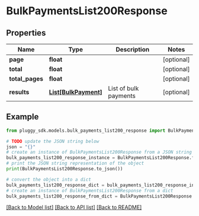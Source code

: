 # BulkPaymentsList200Response


## Properties

Name | Type | Description | Notes
------------ | ------------- | ------------- | -------------
**page** | **float** |  | [optional] 
**total** | **float** |  | [optional] 
**total_pages** | **float** |  | [optional] 
**results** | [**List[BulkPayment]**](BulkPayment.md) | List of bulk payments | [optional] 

## Example

```python
from pluggy_sdk.models.bulk_payments_list200_response import BulkPaymentsList200Response

# TODO update the JSON string below
json = "{}"
# create an instance of BulkPaymentsList200Response from a JSON string
bulk_payments_list200_response_instance = BulkPaymentsList200Response.from_json(json)
# print the JSON string representation of the object
print(BulkPaymentsList200Response.to_json())

# convert the object into a dict
bulk_payments_list200_response_dict = bulk_payments_list200_response_instance.to_dict()
# create an instance of BulkPaymentsList200Response from a dict
bulk_payments_list200_response_from_dict = BulkPaymentsList200Response.from_dict(bulk_payments_list200_response_dict)
```
[[Back to Model list]](../README.md#documentation-for-models) [[Back to API list]](../README.md#documentation-for-api-endpoints) [[Back to README]](../README.md)


